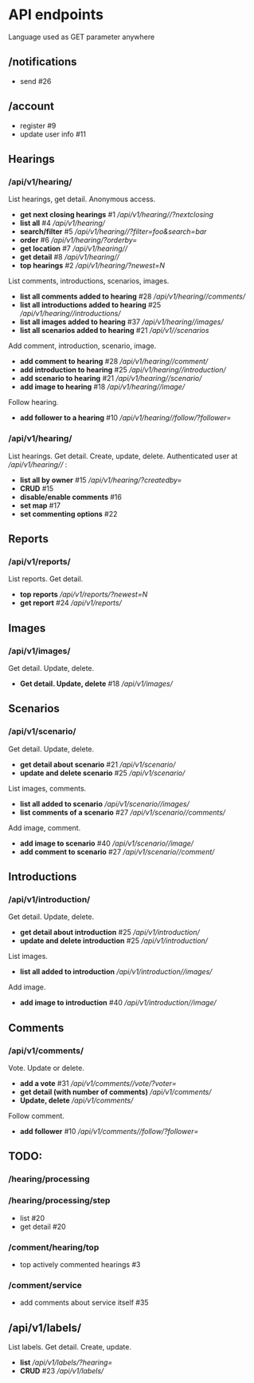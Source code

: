 
# API endpoints

Language used as GET parameter anywhere

## /notifications

 - send #26

## /account
 
 - register #9
 - update user info #11

## Hearings

### /api/v1/hearing/

List hearings, get detail. Anonymous access.

 - **get next closing hearings** #1 _/api/v1/hearing/<hearingID>/?nextclosing_
 - **list all** #4 _/api/v1/hearing/_
 - **search/filter** #5 _/api/v1/hearing/<hearingID>/?filter=foo&search=bar_
 - **order** #6 _/api/v1/hearing/?orderby=<foo>_
 - **get location** #7 _/api/v1/hearing/<hearingID>/_
 - **get detail** #8 _/api/v1/hearing/<hearingID>/_
 - **top hearings** #2 _/api/v1/hearing/?newest=N_

List comments, introductions, scenarios, images.

 - **list all comments added to hearing** #28 _/api/v1/hearing/<hearingID>/comments/_
 - **list all introductions added to hearing** #25 _/api/v1/hearing/<hearingID>/introductions/_
 - **list all images added to hearing** #37 _/api/v1/hearing/<hearingID>/images/_
 - **list all scenarios added to hearing** #21 _/api/v1/<hearingID>/scenarios_

Add comment, introduction, scenario, image.

 - **add comment to hearing** #28 _/api/v1/hearing/<hearingID>/comment/_
 - **add introduction to hearing** #25 _/api/v1/hearing/<hearingID>/introduction/_
 - **add scenario to hearing** #21 _/api/v1/hearing/<hearingID>/scenario/_
 - **add image to hearing** #18 _/api/v1/hearing/<hearingID>/image/_

Follow hearing.

 - **add follower to a hearing** #10 _/api/v1/hearing/<hearingID>/follow/?follower=<userID>_

### /api/v1/hearing/

List hearings. Get detail. Create, update, delete. Authenticated user at _/api/v1/hearing/<hearingID>/_ :

 - **list all by owner** #15 _/api/v1/hearing/?createdby=<userID>_
 - **CRUD** #15
 - **disable/enable comments** #16
 - **set map** #17
 - **set commenting options** #22

## Reports

### /api/v1/reports/

List reports. Get detail.

 - **top reports** _/api/v1/reports/?newest=N_
 - **get report** #24 _/api/v1/reports/<hearingID>_

## Images

### /api/v1/images/

Get detail. Update, delete.

 - **Get detail. Update, delete** #18 _/api/v1/images/<imageID>_

## Scenarios

### /api/v1/scenario/

Get detail. Update, delete.

 - **get detail about scenario** #21 _/api/v1/scenario/<scenarioID>_
 - **update and delete scenario** #25 _/api/v1/scenario/<scenarioID>_

List images, comments.

 - **list all added to scenario**  _/api/v1/scenario/<scenarioID>/images/_
 - **list comments of a scenario** #27 _/api/v1/scenario/<scenarioID>/comments/_

Add image, comment.

 - **add image to scenario** #40 _/api/v1/scenario/<scenarioID>/image/_
 - **add comment to scenario** #27 _/api/v1/scenario/<scenarioID>/comment/_

## Introductions

### /api/v1/introduction/

Get detail. Update, delete.

 - **get detail about introduction** #25 _/api/v1/introduction/<introductionID>_
 - **update and delete introduction** #25 _/api/v1/introduction/<introductionID>_

List images.

 - **list all added to introduction** _/api/v1/introduction/<introductionID>/images/_

Add image.

 - **add image to introduction** #40 _/api/v1/introduction/<introductionID>/image/_

## Comments

### /api/v1/comments/

Vote. Update or delete.

 - **add a vote** #31 _/api/v1/comments/<commentID>/vote/?voter=<userID>_
 - **get detail (with number of comments)** _/api/v1/comments/<commentID>_
 - **Update, delete** _/api/v1/comments/<commentID>_

Follow comment.

 - **add follower** #10 _/api/v1/comments/<commentID>/follow/?follower=<userID>_

## TODO:

### /hearing/processing

### /hearing/processing/step

 - list #20
 - get detail #20

### /comment/hearing/top

 - top actively commented hearings #3

### /comment/service

 - add comments about service itself #35

## /api/v1/labels/

List labels. Get detail. Create, update.

 - **list** _/api/v1/labels/?hearing=<hearingID>_
 - **CRUD** #23 _/api/v1/labels/<labelID>_

